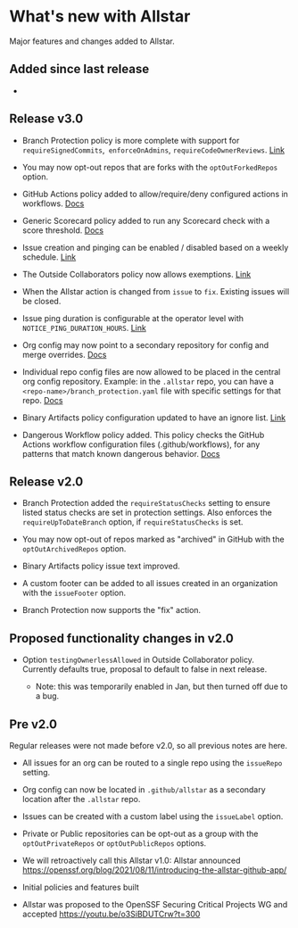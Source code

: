 # What's new with Allstar

Major features and changes added to Allstar.

## Added since last release

-

## Release v3.0

- Branch Protection policy is more complete with support for
  `requireSignedCommits`,` enforceOnAdmins`,
  `requireCodeOwnerReviews`. [Link](pkg/policies/branch/branch.go)

- You may now opt-out repos that are forks with the `optOutForkedRepos` option.

- GitHub Actions policy added to allow/require/deny configured actions in
  workflows. [Docs](README.md#github-actions)

- Generic Scorecard policy added to run any Scorecard check with a score
  threshold. [Docs](README.md#generic-scorecard-check)

- Issue creation and pinging can be enabled / disabled based on a weekly
  schedule. [Link](pkg/config/config.go)

- The Outside Collaborators policy now allows
  exemptions. [Link](pkg/policies/outside/outside.go)

- When the Allstar action is changed from `issue` to `fix`. Existing issues
  will be closed.

- Issue ping duration is configurable at the operator level with
  `NOTICE_PING_DURATION_HOURS`. [Link](pkg/config/operator/operator.go)

- Org config may now point to a secondary repository for config and merge
  overrides. [Docs](README.md#org-level-base-and-merge-configuration-location)

- Individual repo config files are now allowed to be placed in the central org
  config repository. Example: in the `.allstar` repo, you can have a
  `<repo-name>/branch_protection.yaml` file with specific settings for that
  repo. [Docs](README.md#repo-policy-configurations-in-the-org-repo)

- Binary Artifacts policy configuration updated to have an ignore
  list. [Link](pkg/policies/binary/binary.go)

- Dangerous Workflow policy added. This policy checks the GitHub Actions
  workflow configuration files (.github/workflows), for any patterns that match
  known dangerous behavior. [Docs](README.md#dangerous-workflow)

## Release v2.0

- Branch Protection added the `requireStatusChecks` setting to ensure listed
  status checks are set in protection settings. Also enforces the
  `requireUpToDateBranch` option, if `requireStatusChecks` is set.

- You may now opt-out of repos marked as "archived" in GitHub with the
  `optOutArchivedRepos` option.

- Binary Artifacts policy issue text improved.

- A custom footer can be added to all issues created in an organization with
  the `issueFooter` option.

- Branch Protection now supports the "fix" action.

## Proposed functionality changes in v2.0

- Option `testingOwnerlessAllowed` in Outside Collaborator policy. Currently
  defaults true, proposal to default to false in next release.

  - Note: this was temporarily enabled in Jan, but then turned off due to a bug.

## Pre v2.0

Regular releases were not made before v2.0, so all previous notes are here.

- All issues for an org can be routed to a single repo using the `issueRepo`
  setting.

- Org config can now be located in `.github/allstar` as a secondary location
  after the `.allstar` repo.

- Issues can be created with a custom label using the `issueLabel` option.

- Private or Public repositories can be opt-out as a group with the
  `optOutPrivateRepos` or `optOutPublicRepos` options.

- We will retroactively call this Allstar v1.0: Allstar announced
  https://openssf.org/blog/2021/08/11/introducing-the-allstar-github-app/

- Initial policies and features built

- Allstar was proposed to the OpenSSF Securing Critical Projects WG and
  accepted https://youtu.be/o3SiBDUTCrw?t=300
